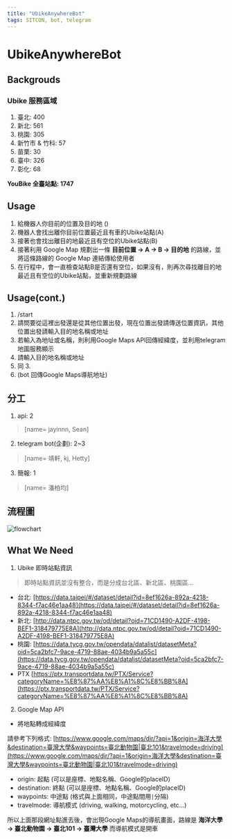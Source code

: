 ```yaml
---
title: "UbikeAnywhereBot"
tags: SITCON, bot, telegram
---
```


# UbikeAnywhereBot

## Backgrouds
### Ubike 服務區域
1. 臺北: 400
2. 新北: 561
3. 桃園: 305
4. 新竹市 & 竹科: 57
6. 苗栗: 30
7. 臺中: 326
8. 彰化: 68

**YouBike 全臺站點: 1747**


## Usage
1. 給機器人你目前的位置及目的地 ()
2. 機器人會找出離你目前位置最近且有車的Ubike站點(A)
3. 接著也會找出離目的地最近且有空位的Ubike站點(B)
4. 接著利用 Google Map 規劃出一條 **目前位置 -> A -> B -> 目的地** 的路線，並將這條路線的 Google Map 連結傳給使用者
5. 在行程中，會一直檢查站點B是否還有空位，如果沒有，則再次尋找離目的地最近且有空位的Ubike站點，並重新規劃路線

## Usage(cont.)
1. /start
2. 請問要從這裡出發還是從其他位置出發，現在位置出發請傳送位置資訊，其他位置出發請輸入目的地名稱或地址
3. 若輸入為地址或名稱，則利用Google Maps API回傳經緯度，並利用telegram 地圖服務顯示
4. 請輸入目的地名稱或地址
5. 同 3.
6. (bot 回傳Google Maps導航地址)

## 分工
1. api: 2
> [name= jayinnn, Sean]
2. telegram bot(企劃): 2~3
> [name= 靖軒, kj, Hetty]
3. 簡報: 1
> [name= 潘柏均]


## 流程圖
![flowchart](https://i.imgur.com/cXMNmdN.jpg)
## What We Need

1. Ubike 即時站點資訊 
> 即時站點資訊並沒有整合，而是分成台北區、新北區、桃園區...
- 台北: [https://data.taipei/#/dataset/detail?id=8ef1626a-892a-4218-8344-f7ac46e1aa48](https://data.taipei/#/dataset/detail?id=8ef1626a-892a-4218-8344-f7ac46e1aa48)
- 新北: [http://data.ntpc.gov.tw/od/detail?oid=71CD1490-A2DF-4198-BEF1-318479775E8A](http://data.ntpc.gov.tw/od/detail?oid=71CD1490-A2DF-4198-BEF1-318479775E8A)
- 桃園: [https://data.tycg.gov.tw/opendata/datalist/datasetMeta?oid=5ca2bfc7-9ace-4719-88ae-4034b9a5a55c](https://data.tycg.gov.tw/opendata/datalist/datasetMeta?oid=5ca2bfc7-9ace-4719-88ae-4034b9a5a55c)
- PTX [https://ptx.transportdata.tw/PTX/Service?categoryName=%E8%87%AA%E8%A1%8C%E8%BB%8A](https://ptx.transportdata.tw/PTX/Service?categoryName=%E8%87%AA%E8%A1%8C%E8%BB%8A)
2. Google Map API
- 將地點轉成經緯度


請參考下列格式:
[https://www.google.com/maps/dir/?api=1&origin=海洋大學&destination=臺灣大學&waypoints=臺北動物園|臺北101&travelmode=driving](https://www.google.com/maps/dir/?api=1&origin=海洋大學&destination=臺灣大學&waypoints=臺北動物園|臺北101&travelmode=driving)

- origin: 起點 (可以是座標、地點名稱、Google的placeID)
- destination: 終點 (可以是座標、地點名稱、Google的placeID)
- waypoints: 中途點 (格式與上面相同，中途點間用`|`分隔)
- travelmode: 導航模式 (driving, walking, motorcycling, etc...)

所以上面那段網址點進去後，會出現Google Maps的導航畫面，路線是 **海洋大學 -> 臺北動物園 -> 臺北101 -> 臺灣大學** 而導航模式是開車